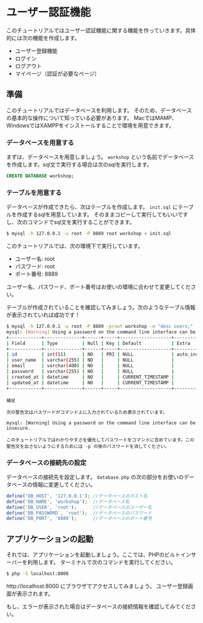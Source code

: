 # ユーザー認証機能

このチュートリアルではユーザー認証機能に関する機能を作っていきます。具体的には次の機能を作成します。

* ユーザー登録機能
* ログイン
* ログアウト
* マイページ（認証が必要なページ）

## 準備

このチュートリアルではデータベースを利用します。
そのため、データベースの基本的な操作について知っている必要があります。
MacではMAMP、WindowsではXAMPPをインストールすることで環境を用意できます。

### データベースを用意する

まずは、データベースを用意しましょう。
`workshop` という名前でデータベースを作成します。sql文で実行する場合は次のsqlを実行します。

```sql
CREATE DATABASE workshop;
```

### テーブルを用意する

データベースが作成できたら、次はテーブルを作成します。
`init.sql` にテーブルを作成するsqlを用意しています。
そのままコピーして実行してもいいですし、次のコマンドでsql文を実行することができます。

```bash
$ mysql -h 127.0.0.1 -u root -P 8889 root workshop < init.sql
```

このチュートリアルでは、次の環境下で実行しています。

* ユーザー名: root
* パスワード: root
* ポート番号: 8889

ユーザー名、パスワード、ポート番号はお使いの環境に合わせて変更してください。


テーブルが作成されていることを確認してみましょう。次のようなテーブル情報が表示されていれば成功です！

```bash
$ mysql -h 127.0.0.1 -u root -P 8889 -proot workshop -e "desc users;"
mysql: [Warning] Using a password on the command line interface can be insecure.
+------------+--------------+------+-----+-------------------+----------------+
| Field      | Type         | Null | Key | Default           | Extra          |
+------------+--------------+------+-----+-------------------+----------------+
| id         | int(11)      | NO   | PRI | NULL              | auto_increment |
| user_name  | varchar(255) | NO   |     | NULL              |                |
| email      | varchar(400) | NO   |     | NULL              |                |
| password   | varchar(255) | NO   |     | NULL              |                |
| created_at | datetime     | NO   |     | CURRENT_TIMESTAMP |                |
| updated_at | datetime     | NO   |     | CURRENT_TIMESTAMP |                |
+------------+--------------+------+-----+-------------------+----------------+
```

```text
補足

次の警告文はパスワードがコマンド上に入力されているため表示されています。

mysql: [Warning] Using a password on the command line interface can be insecure.

このチュートリアルではわかりやすさを優先してパスワードをコマンドに含めています。この警告文を出さないようにするためには -p の後のパスワードを消してください。
```

### データベースの接続先の設定

データベースの接続先を設定します。
`database.php` の次の部分をお使いのデータベースの情報に変更してください。

```php
define('DB_HOST', '127.0.0.1'); //データベースのホスト名
define('DB_NAME', 'workshop');  //データベース名
define('DB_USER', 'root');      //データベースのユーザー名
define('DB_PASSWORD', 'root');  //データベースのパスワード
define('DB_PORT', '8889');      //データベースのポート番号
```

## アプリケーションの起動

それでは、アプリケーションを起動しましょう。ここでは、PHPのビルトインサーバーを利用します。
ターミナルで次のコマンドを実行してください。

```bash
$ php -S localhost:8000
```

http://localhost:8000 にブラウザでアクセスしてみましょう。
ユーザー登録画面が表示されます。

もし、エラーが表示された場合はデータベースの接続情報を確認してみてください。
